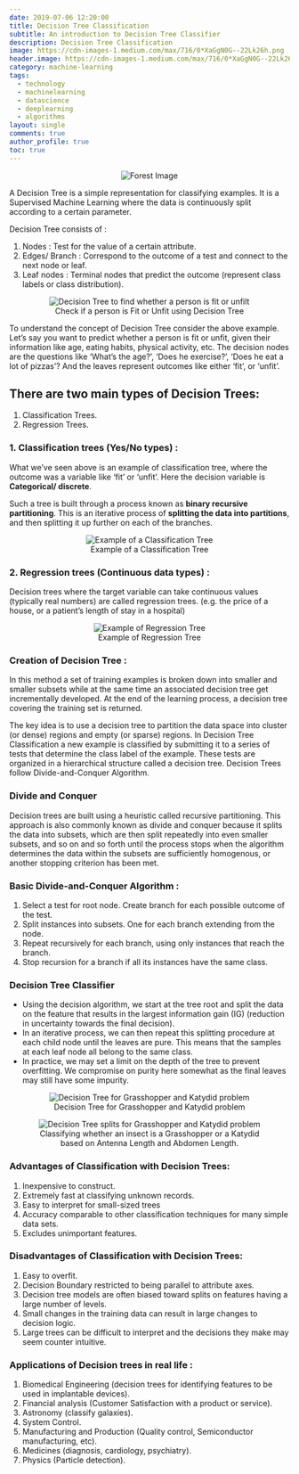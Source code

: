 ```yaml
---
date: 2019-07-06 12:20:00
title: Decision Tree Classification
subtitle: An introduction to Decision Tree Classifier
description: Decision Tree Classification
image: https://cdn-images-1.medium.com/max/716/0*XaGgN0G--22Lk26h.png
header.image: https://cdn-images-1.medium.com/max/716/0*XaGgN0G--22Lk26h.png
category: machine-learning
tags:
  - technology
  - machinelearning
  - datascience 
  - deeplearning 
  - algorithms
layout: single
comments: true
author_profile: true
toc: true
---
```


<figure>
<center><img src="https://miro.medium.com/max/1400/0*rZ4T_2MIggvCFXrO.jpg" alt = "Forest Image">
</center>
</figure>

A Decision Tree is a simple representation for classifying examples. It is a Supervised Machine Learning where the data is continuously split according to a certain parameter.

Decision Tree consists of :

1. Nodes : Test for the value of a certain attribute.
2. Edges/ Branch : Correspond to the outcome of a test and connect to the next node or leaf.
3. Leaf nodes : Terminal nodes that predict the outcome (represent class labels or class distribution).

<figure>
<center><img src="https://miro.medium.com/max/282/0*ToYXqRes95eMvIKV.png" alt = "Decision Tree to find whether a person is fit or unfilt">
<figcaption>Check if a person is Fit or Unfit using Decision Tree</figcaption>
</center>
</figure>

To understand the concept of Decision Tree consider the above example. Let’s say you want to predict whether a person is fit or unfit, given their information like age, eating habits, physical activity, etc. The decision nodes are the questions like ‘What’s the age?’, ‘Does he exercise?’, ‘Does he eat a lot of pizzas’? And the leaves represent outcomes like either ‘fit’, or ‘unfit’.


## There are two main types of Decision Trees:

1. Classification Trees.
2. Regression Trees.

### 1. Classification trees (Yes/No types) :
What we’ve seen above is an example of classification tree, where the outcome was a variable like ‘fit’ or ‘unfit’. Here the decision variable is **Categorical/ discrete**.

Such a tree is built through a process known as **binary recursive partitioning**. This is an iterative process of **splitting the data into partitions**, and then splitting it up further on each of the branches.

<figure>
<center><img src="https://miro.medium.com/max/487/0*Nv8NaklmPWMfhS8D.png" alt = "Example of a Classification Tree">
<figcaption>Example of a Classification Tree</figcaption>
</center>
</figure>

### 2. Regression trees (Continuous data types) :
Decision trees where the target variable can take continuous values (typically real numbers) are called regression trees. (e.g. the price of a house, or a patient’s length of stay in a hospital)

<figure>
<center><img src="https://miro.medium.com/max/668/0*Mr6cB6yeOTZWFnFs.png" alt = "Example of Regression Tree">
<figcaption>Example of Regression Tree</figcaption>
</center>
</figure>


### Creation of Decision Tree :
In this method a set of training examples is broken down into smaller and smaller subsets while at the same time an associated decision tree get incrementally developed. At the end of the learning process, a decision tree covering the training set is returned.

The key idea is to use a decision tree to partition the data space into cluster (or dense) regions and empty (or sparse) regions.
In Decision Tree Classification a new example is classified by submitting it to a series of tests that determine the class label of the example. These tests are organized in a hierarchical structure called a decision tree. Decision Trees follow Divide-and-Conquer Algorithm.

### Divide and Conquer
Decision trees are built using a heuristic called recursive partitioning. This approach is also commonly known as divide and conquer because it splits the data into subsets, which are then split repeatedly into even smaller subsets, and so on and so forth until the process stops when the algorithm determines the data within the subsets are sufficiently homogenous, or another stopping criterion has been met.

### Basic Divide-and-Conquer Algorithm :
1. Select a test for root node. Create branch for each possible outcome of the test.
2. Split instances into subsets. One for each branch extending from the node.
3. Repeat recursively for each branch, using only instances that reach the branch.
4. Stop recursion for a branch if all its instances have the same class.

### Decision Tree Classifier
- Using the decision algorithm, we start at the tree root and split the data on the feature that results in the largest information gain (IG) (reduction in uncertainty towards the final decision).
- In an iterative process, we can then repeat this splitting procedure at each child node until the leaves are pure. This means that the samples at each leaf node all belong to the same class.
- In practice, we may set a limit on the depth of the tree to prevent overfitting. We compromise on purity here somewhat as the final leaves may still have some impurity.

<figure>
<center><img src="https://miro.medium.com/max/720/1*YTg8AE3nAsbfn-elHuJNIA.jpeg" alt = "Decision Tree for Grasshopper and Katydid problem">
<figcaption>Decision Tree for Grasshopper and Katydid problem</figcaption>
</center>
</figure>

<figure>
<center><img src="https://miro.medium.com/max/1014/1*YEiOsN8v0VgpbhKMBeVYLg.jpeg" alt = "Decision Tree splits for Grasshopper and Katydid problem">
<figcaption>Classifying whether an insect is a Grasshopper or a Katydid based on Antenna Length and Abdomen Length.</figcaption>
</center>
</figure>


### Advantages of Classification with Decision Trees:
1. Inexpensive to construct.
2. Extremely fast at classifying unknown records.
3. Easy to interpret for small-sized trees
4. Accuracy comparable to other classification techniques for many simple data sets.
5. Excludes unimportant features.

### Disadvantages of Classification with Decision Trees:
1. Easy to overfit.
2. Decision Boundary restricted to being parallel to attribute axes.
3. Decision tree models are often biased toward splits on features having a large number of levels.
4. Small changes in the training data can result in large changes to decision logic.
5. Large trees can be difficult to interpret and the decisions they make may seem counter intuitive.

### Applications of Decision trees in real life :
1. Biomedical Engineering (decision trees for identifying features to be used in implantable devices).
2. Financial analysis (Customer Satisfaction with a product or service).
3. Astronomy (classify galaxies).
4. System Control.
5. Manufacturing and Production (Quality control, Semiconductor manufacturing, etc).
6. Medicines (diagnosis, cardiology, psychiatry).
7. Physics (Particle detection).

